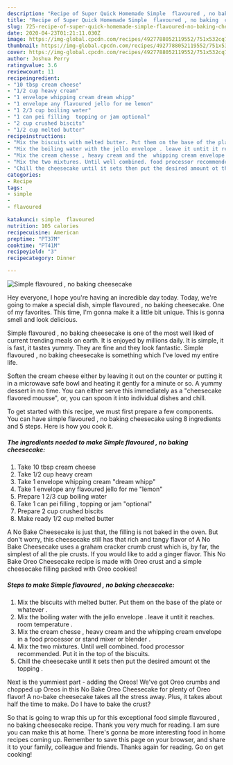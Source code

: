 ```yaml
---
description: "Recipe of Super Quick Homemade Simple  flavoured , no baking  cheesecake"
title: "Recipe of Super Quick Homemade Simple  flavoured , no baking  cheesecake"
slug: 725-recipe-of-super-quick-homemade-simple-flavoured-no-baking-cheesecake
date: 2020-04-23T01:21:11.030Z
image: https://img-global.cpcdn.com/recipes/4927788052119552/751x532cq70/simple-flavoured-no-baking-cheesecake-recipe-main-photo.jpg
thumbnail: https://img-global.cpcdn.com/recipes/4927788052119552/751x532cq70/simple-flavoured-no-baking-cheesecake-recipe-main-photo.jpg
cover: https://img-global.cpcdn.com/recipes/4927788052119552/751x532cq70/simple-flavoured-no-baking-cheesecake-recipe-main-photo.jpg
author: Joshua Perry
ratingvalue: 3.6
reviewcount: 11
recipeingredient:
- "10 tbsp cream cheese"
- "1/2 cup heavy cream"
- "1 envelope whipping cream dream whipp"
- "1 envelope any flavoured jello for me lemon"
- "1 2/3 cup boiling water"
- "1 can pei filling  topping or jam optional"
- "2 cup crushed biscits"
- "1/2 cup melted butter"
recipeinstructions:
- "Mix the biscuits with melted butter. Put them on the base of the plate or whatever ."
- "Mix the boiling water with the jello envelope . leave it untit it reaches. room temperature ."
- "Mix the cream chesse , heavy cream and the  whipping cream envelope in a food processor or stand mixer or blender ."
- "Mix the two mixtures. Until well combined. food processor recommended. Put it in the top of the biscuits."
- "Chill the cheesecake until it sets then put the desired amount ot the topping ."
categories:
- Recipe
tags:
- simple
- 
- flavoured

katakunci: simple  flavoured 
nutrition: 105 calories
recipecuisine: American
preptime: "PT37M"
cooktime: "PT41M"
recipeyield: "3"
recipecategory: Dinner

---
```



![Simple  flavoured , no baking  cheesecake](https://img-global.cpcdn.com/recipes/4927788052119552/751x532cq70/simple-flavoured-no-baking-cheesecake-recipe-main-photo.jpg)

Hey everyone, I hope you're having an incredible day today. Today, we're going to make a special dish, simple  flavoured , no baking  cheesecake. One of my favorites. This time, I'm gonna make it a little bit unique. This is gonna smell and look delicious.

Simple  flavoured , no baking  cheesecake is one of the most well liked of current trending meals on earth. It is enjoyed by millions daily. It is simple, it is fast, it tastes yummy. They are fine and they look fantastic. Simple  flavoured , no baking  cheesecake is something which I've loved my entire life.

Soften the cream cheese either by leaving it out on the counter or putting it in a microwave safe bowl and heating it gently for a minute or so. A yummy dessert in no time. You can either serve this immediately as a &#34;cheesecake flavored mousse&#34;, or, you can spoon it into individual dishes and chill.


To get started with this recipe, we must first prepare a few components. You can have simple  flavoured , no baking  cheesecake using 8 ingredients and 5 steps. Here is how you cook it.

<!--inarticleads1-->

##### The ingredients needed to make Simple  flavoured , no baking  cheesecake:

1. Take 10 tbsp cream cheese
1. Take 1/2 cup heavy cream
1. Take 1 envelope whipping cream &#34;dream whipp&#34;
1. Take 1 envelope any flavoured jello for me &#34;lemon&#34;
1. Prepare 1 2/3 cup boiling water
1. Take 1 can pei filling , topping or jam &#34;optional&#34;
1. Prepare 2 cup crushed biscits
1. Make ready 1/2 cup melted butter


A No Bake Cheesecake is just that, the filling is not baked in the oven. But don&#39;t worry, this cheesecake still has that rich and tangy flavor of A No Bake Cheesecake uses a graham cracker crumb crust which is, by far, the simplest of all the pie crusts. If you would like to add a ginger flavor. This No Bake Oreo Cheesecake recipe is made with Oreo crust and a simple cheesecake filling packed with Oreo cookies! 

<!--inarticleads2-->

##### Steps to make Simple  flavoured , no baking  cheesecake:

1. Mix the biscuits with melted butter. Put them on the base of the plate or whatever .
1. Mix the boiling water with the jello envelope . leave it untit it reaches. room temperature .
1. Mix the cream chesse , heavy cream and the  whipping cream envelope in a food processor or stand mixer or blender .
1. Mix the two mixtures. Until well combined. food processor recommended. Put it in the top of the biscuits.
1. Chill the cheesecake until it sets then put the desired amount ot the topping .


Next is the yummiest part - adding the Oreos! We&#39;ve got Oreo crumbs and chopped up Oreos in this No Bake Oreo Cheesecake for plenty of Oreo flavor! A no-bake cheesecake takes all the stress away. Plus, it takes about half the time to make. Do I have to bake the crust? 

So that is going to wrap this up for this exceptional food simple  flavoured , no baking  cheesecake recipe. Thank you very much for reading. I am sure you can make this at home. There's gonna be more interesting food in home recipes coming up. Remember to save this page on your browser, and share it to your family, colleague and friends. Thanks again for reading. Go on get cooking!
